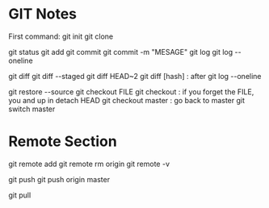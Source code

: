 # GIT  Notes

First command: git init 
git clone <URL>

git status
git add <FILE>
git commit
git commit -m "MESAGE"
git log
git log --oneline

git diff
git diff --staged
git diff HEAD~2
git diff [hash] : after git log --oneline

git restore --source <HASH or HEAD> <FILE>
git checkout <HASH or HEAD> FILE
git checkout <HAS or HEAD> : if you forget the FILE, you and up in detach HEAD
git checkout master : go back to master
git switch master

# Remote Section
git remote add <NAME> <URL>
git remote rm origin
git remote -v

git push <WHERE> <WHAT>
  git push origin master

git pull <WHERE> <WHAT>


